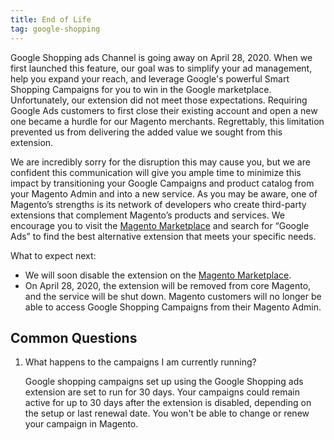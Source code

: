 ```yaml
---
title: End of Life
tag: google-shopping
---
```



Google Shopping ads Channel is going away on April 28, 2020. When we first launched this feature, our goal was to simplify your ad management, help you expand your reach, and leverage Google's powerful Smart Shopping Campaigns for you to win in the Google marketplace. Unfortunately, our extension did not meet those expectations. Requiring Google Ads customers to first close their existing account and open a new one became a hurdle for our Magento merchants. Regrettably, this limitation prevented us from delivering the added value we sought from this extension.

We are incredibly sorry for the disruption this may cause you, but we are confident this communication will give you ample time to minimize this impact by transitioning your Google Campaigns and product catalog from your Magento Admin and into a new service. As you may be aware, one of Magento’s strengths is its network of developers who create third-party extensions that complement Magento’s products and services. We encourage you to visit the [Magento Marketplace](https://marketplace.magento.com/) and search for “Google Ads” to find the best alternative extension that meets your specific needs.

What to expect next:

- We will soon disable the extension on the [Magento Marketplace](https://marketplace.magento.com/).
- On April 28, 2020, the extension will be removed from core Magento, and the service will be shut down. Magento customers will no longer be able to access Google Shopping Campaigns from their Magento Admin.

## Common Questions

1. What happens to the campaigns I am currently running?

    Google shopping campaigns set up using the Google Shopping ads extension are set to run for 30 days. Your campaigns could remain active for up to 30 days after the extension is disabled, depending on the setup or last renewal date. You won't be able to change or renew your campaign in Magento.
